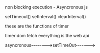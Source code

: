 non blocking execution - Asyncronous js


setTimeout()
setInterval()
clearInterval()


these are the functions of timer 

timer dom fetch  everything is the web api


asyncronous-------->setTimeOut------->
